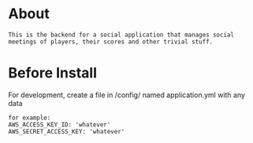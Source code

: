 # About

	This is the backend for a social application that manages social meetings of players, their scores and other trivial stuff.

# Before Install

  For development, create a file in /config/ named application.yml with any data
  	
  	for example: 
  	AWS_ACCESS_KEY_ID: 'whatever'
	AWS_SECRET_ACCESS_KEY: 'whatever'
